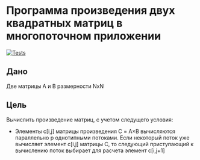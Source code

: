 # Программа произведения двух квадратных матриц в многопоточном приложении

[![Tests](https://github.com/TimeToRave/ParallelMatrixMultiplication/actions/workflows/Tests.yml/badge.svg)](https://github.com/TimeToRave/ParallelMatrixMultiplication/actions/workflows/Tests.yml)

## Дано

Две матрицы A и B размерности NxN

## Цель

Вычислить произведение матриц, с учетом следущего условия:

- Элементы c[i,j] матрицы произведения С = A×B вычисляются параллельно p однотипными потоками. Если некоторый поток уже вычисляет элемент c[i,j] матрицы C, то следующий приступающий к вычислению поток выбирает для расчета элемент c[i,j+1]
